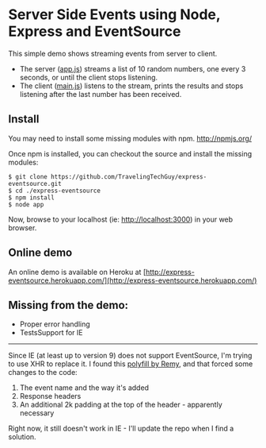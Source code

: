 Server Side Events using Node, Express and EventSource
======================================================

This simple demo shows streaming events from server to client.

* The server ([app.js](https://github.com/TravelingTechGuy/express-eventsource/blob/master/app.js)) streams a list of 10 random numbers, one every 3 seconds, or until the client stops listening.
* The client ([main.js](https://github.com/TravelingTechGuy/express-eventsource/blob/master/public/javascripts/main.js)) listens to the stream, prints the results and stops listening after the last number has been received.


Install
-------
You may need to install some missing modules with npm. http://npmjs.org/

Once npm is installed, you can checkout the source and install the missing modules:

	$ git clone https://github.com/TravelingTechGuy/express-eventsource.git
	$ cd ./express-eventsource
	$ npm install
	$ node app

Now, browse to your localhost (ie: [http://localhost:3000](http://localhost:3000)) in your web browser.

Online demo
-----------
An online demo is available on Heroku at [http://express-eventsource.herokuapp.com/](http://express-eventsource.herokuapp.com/)

Missing from the demo:
----------------------
+ Proper error handling
+ TestsSupport for IE

--------------
Since IE (at least up to version 9) does not support EventSource, I'm trying to use XHR to replace it.
I found this [polyfill by Remy](https://github.com/remy/polyfills/blob/master/EventSource.js), and that forced some changes to the code:

1. The event name and the way it's added
2. Response headers
3. An additional 2k padding at the top of the header - apparently necessary

Right now, it still doesn't work in IE - I'll update the repo when I find a solution. 
